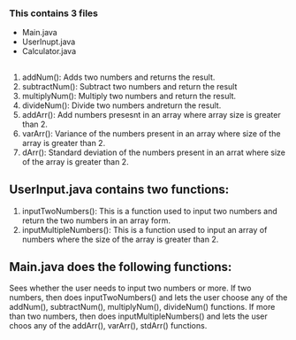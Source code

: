 ### This contains 3 files

- Main.java
- UserInupt.java
- Calculator.java


## 
1. addNum(): Adds two numbers and returns the result.
2. subtractNum(): Subtract two numbers and return the result
3. multiplyNum(): Multiply two numbers and return the result.
4. divideNum(): Divide two numbers andreturn the result.
5. addArr(): Add numbers presesnt in an array where array size is greater than 2.
6. varArr(): Variance of the numbers present in an array where size of the array is greater than 2.    
7. dArr(): Standard deviation of the numbers present in an arrat where size of the array is greater than 2.


## UserInput.java contains two functions:

1. inputTwoNumbers(): This is a function used to input two numbers and return the two numbers in an array form.
2. inputMultipleNumbers(): This is a function used to input an array of numbers where the size of the array is greater than 2.
## Main.java does the following functions:

Sees whether the user needs to input two numbers or more. If two numbers, then does inputTwoNumbers() and lets the user choose any of the addNum(), subtractNum(), multiplyNum(), divideNum() functions. If more than two numbers, then does inputMultipleNumbers() and lets the user choos any of the addArr(), varArr(), stdArr() functions.
